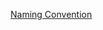 [Naming Convention](https://docs.google.com/spreadsheets/d/17qoKJrC6xBW_6itQWhrNORG8g_GnUJNnC3VqZvxisAM/edit?usp=sharing)
